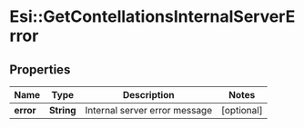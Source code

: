# Esi::GetContellationsInternalServerError

## Properties
Name | Type | Description | Notes
------------ | ------------- | ------------- | -------------
**error** | **String** | Internal server error message | [optional] 


